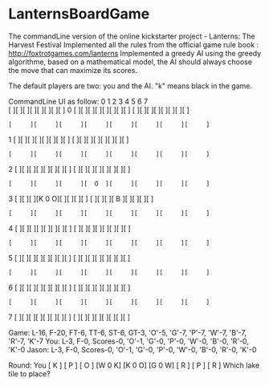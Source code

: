 # LanternsBoardGame
The commandLine version of the online kickstarter project - Lanterns: The Harvest Festival
Implemented all the rules from the official game rule book : http://foxtrotgames.com/lanterns
Implemented a greedy AI using the greedy algorithme, based on a mathematical model, the AI should always choose the move that can maximize its scores.

The default players are two: you and the AI. "k" means black in the game.

CommandLine UI as follow:
	   0      1      2      3      4      5      6      7   
	[     ][     ][     ][     ][     ][     ][     ][     ]
0	[     ][     ][     ][     ][     ][     ][     ][     ]
	[     ][     ][     ][     ][     ][     ][     ][     ]

	[     ][     ][     ][     ][     ][     ][     ][     ]
1	[     ][     ][     ][     ][     ][     ][     ][     ]
	[     ][     ][     ][     ][     ][     ][     ][     ]

	[     ][     ][     ][     ][     ][     ][     ][     ]
2	[     ][     ][     ][     ][     ][     ][     ][     ]
	[     ][     ][     ][     ][     ][     ][     ][     ]

	[     ][     ][     ][  O  ][     ][     ][     ][     ]
3	[     ][     ][     ][K 0 O][     ][     ][     ][     ]
	[     ][     ][     ][  B  ][     ][     ][     ][     ]

	[     ][     ][     ][     ][     ][     ][     ][     ]
4	[     ][     ][     ][     ][     ][     ][     ][     ]
	[     ][     ][     ][     ][     ][     ][     ][     ]

	[     ][     ][     ][     ][     ][     ][     ][     ]
5	[     ][     ][     ][     ][     ][     ][     ][     ]
	[     ][     ][     ][     ][     ][     ][     ][     ]

	[     ][     ][     ][     ][     ][     ][     ][     ]
6	[     ][     ][     ][     ][     ][     ][     ][     ]
	[     ][     ][     ][     ][     ][     ][     ][     ]

	[     ][     ][     ][     ][     ][     ][     ][     ]
7	[     ][     ][     ][     ][     ][     ][     ][     ]
	[     ][     ][     ][     ][     ][     ][     ][     ]

Game: L-16, F-20, FT-6, TT-6, ST-6, GT-3, 'O'-5, 'G'-7, 'P'-7, 'W'-7, 'B'-7, 'R'-7, 'K'-7
You: L-3, F-0, Scores-0, 'O'-1, 'G'-0, 'P'-0, 'W'-0, 'B'-0, 'R'-0, 'K'-0
Jason: L-3, F-0, Scores-0, 'O'-1, 'G'-0, 'P'-0, 'W'-0, 'B'-0, 'R'-0, 'K'-0

Round: You
[  K  ]	[  P  ]	[  O  ]	
[W 0 K]	[K 0 O]	[G 0 W]	
[  R  ]	[  P  ]	[  R  ]	
Which lake tile to place?


